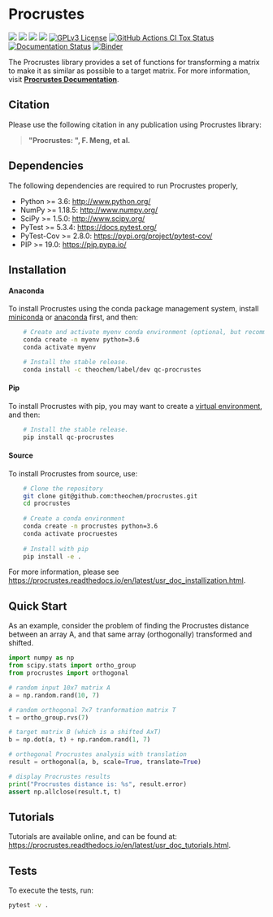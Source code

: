 Procrustes
==========

<a href='https://docs.python.org/3.6/'><img src='https://img.shields.io/badge/python-3.6-blue.svg'></a>
<a href='https://docs.python.org/3.7/'><img src='https://img.shields.io/badge/python-3.7-blue.svg'></a>
<a href='https://docs.python.org/3.8/'><img src='https://img.shields.io/badge/python-3.8-blue.svg'></a>
<a href='https://docs.python.org/3.9/'><img src='https://img.shields.io/badge/python-3.9-blue.svg'></a>
[![GPLv3 License](https://img.shields.io/badge/License-GPL%20v3-yellow.svg)](https://opensource.org/licenses/)
[![GitHub Actions CI Tox Status](https://github.com/theochem/procrustes/actions/workflows/ci_tox.yml/badge.svg?branch=master)](https://github.com/theochem/procrustes/actions/workflows/ci_tox.yml)
[![Documentation Status](https://readthedocs.org/projects/procrustes/badge/?version=latest)](https://procrustes.readthedocs.io/en/latest/?badge=latest)
[![Binder](https://mybinder.org/badge_logo.svg)](https://mybinder.org/v2/gh/theochem/procrustes/master?filepath=doc%2Fnotebooks%2F)

The Procrustes library provides a set of functions for transforming a matrix to make it
as similar as possible to a target matrix. For more information, visit
[**Procrustes Documentation**](https://procrustes.readthedocs.io/en/latest/).


Citation
--------

Please use the following citation in any publication using Procrustes library:

> **"Procrustes: ", F. Meng, et al.**


Dependencies
------------

The following dependencies are required to run Procrustes properly,

* Python >= 3.6: http://www.python.org/
* NumPy >= 1.18.5: http://www.numpy.org/
* SciPy >= 1.5.0: http://www.scipy.org/
* PyTest >= 5.3.4: https://docs.pytest.org/
* PyTest-Cov >= 2.8.0: https://pypi.org/project/pytest-cov/
* PIP >= 19.0: https://pip.pypa.io/


Installation
------------


#### Anaconda
To install Procrustes using the conda package management system, install
[miniconda](https://conda.io/miniconda.html) or [anaconda](https://www.anaconda.com/download)
first, and then:

```bash
    # Create and activate myenv conda environment (optional, but recommended)
    conda create -n myenv python=3.6
    conda activate myenv

    # Install the stable release.
    conda install -c theochem/label/dev qc-procrustes
```

#### Pip
To install Procrustes with pip, you may want to create a
[virtual environment](https://docs.python.org/3/tutorial/venv.html), and then:


```bash
    # Install the stable release.
    pip install qc-procrustes
```


#### Source
To install Procrustes from source, use:

```bash
    # Clone the repository
    git clone git@github.com:theochem/procrustes.git
    cd procrustes
    
    # Create a conda environment
    conda create -n procrustes python=3.6
    conda activate procruestes
    
    # Install with pip
    pip install -e .
```

For more information, please see https://procrustes.readthedocs.io/en/latest/usr_doc_installization.html.

Quick Start
------------

As an example, consider the problem of finding the Procrustes distance between an array A, and 
that same array (orthogonally) transformed and shifted.

```python
import numpy as np
from scipy.stats import ortho_group
from procrustes import orthogonal

# random input 10x7 matrix A
a = np.random.rand(10, 7)

# random orthogonal 7x7 tranformation matrix T
t = ortho_group.rvs(7)

# target matrix B (which is a shifted AxT)
b = np.dot(a, t) + np.random.rand(1, 7)

# orthogonal Procrustes analysis with translation
result = orthogonal(a, b, scale=True, translate=True)

# display Procrustes results
print("Procrustes distance is: %s", result.error)
assert np.allclose(result.t, t)
```

Tutorials
------------

Tutorials are available online, and can be found at:
https://procrustes.readthedocs.io/en/latest/usr_doc_tutorials.html.

Tests
------------

To execute the tests, run:

```bash
pytest -v .
```
